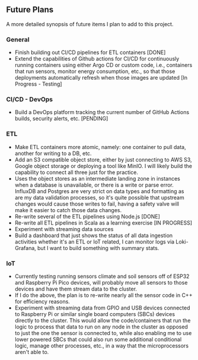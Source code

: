 ## Future Plans

A more detailed synopsis of future items I plan to add to this project. 

### General 
* Finish building out CI/CD pipelines for ETL containers [DONE]
* Extend the capabilities of Github actions for CI/CD for continuously running containers using either Argo CD or custom code, i.e., containers that run sensors, monitor energy consumption, etc., so that those deployments automatically refresh when those images are updated [In Progress - Testing]

### CI/CD - DevOps 
* Build a DevOps platform tracking the current number of GitHub Actions builds, security alerts, etc. [PENDING]

### ETL
* Make ETL containers more atomic, namely: one container to pull data, another for writing to a DB, etc. 
* Add an S3 compatible object store, either by just connecting to AWS S3, Google object storage or deploying a tool like MinIO. I will likely build the capability to connect all three just for the practice. 
* Uses the object stores as an intermediate landing zone in instances when a database is unavailable, or there is a write or parse error. InfluxDB and Postgres are very strict on data types and formatting as are my data validation processes, so it's quite possible that upstream changes would cause those writes to fail, having a safety valve will make it easier to catch those data changes. 
* Re-write several of the ETL pipelines using Node.js [DONE]
* Re-write all ETL pipelines in Scala as a learning exercise [IN PROGRESS]
* Experiment with streaming data sources 
* Build a dashboard that just shows the status of all data ingestion activities whether it's an ETL or IoT related, I can monitor logs via Loki-Grafana, but I want to build something with summary stats. 


### IoT
* Currently testing running sensors climate and soil sensors off of ESP32 and Raspberry Pi Pico devices, will probably move all sensors to those devices and have them stream data to the cluster. 
* If I do the above, the plan is to re-write nearly all the sensor code in C++ for efficiency reasons. 
* Experiment with streaming data from GPIO and USB devices connected to Raspberry Pi or similar single board computers (SBCs) devices directly to the cluster. This would allow the code/containers that run the logic to process that data to run on any node in the cluster as opposed to just the one the sensor is connected to, while also enabling me to use lower powered SBCs that could also run some additional conditional logic, manage other processes, etc., in a way that the microprocessors aren't able to. 